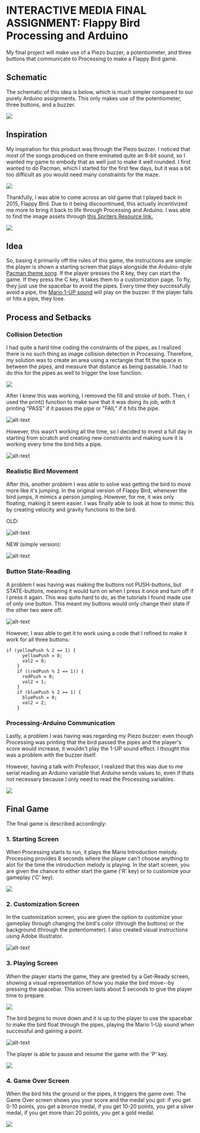 # INTERACTIVE MEDIA FINAL ASSIGNMENT: Flappy Bird Processing and Arduino

My final project will make use of a Piezo buzzer, a potentiometer, and three buttons that communicate to Processing to make a Flappy Bird game.

## Schematic

The schematic of this idea is below, which is much simpler compared to our purely Arduino assignments. This only makes use of the potentiometer, three buttons, and a buzzer.

![](images/schematic.png)

## Inspiration

My inspiration for this product was through the Piezo buzzer. I noticed that most of the songs produced on there eminated quite an 8-bit sound, so I wanted my game to embody that as well just to make it well rounded. I first wanted to do Pacman, which I started for the first few days, but it was a bit too difficult as you would need many constraints for the maze. 

![](images/pacmansheet.png)

Thankfully, I was able to come across an old game that I played back in 2015, Flappy Bird. Due to it being discountinued, this actually incentivized me more to bring it back to life through Processing and Arduino. I was able to find the image assets through [this Spriters Resource link.](https://www.spriters-resource.com/mobile/flappybird/sheet/59537/)

![](images/assets.png)

## Idea 

So, basing it primarily off the rules of this game, the instructions are simple: the player is shown a starting screen that plays alongside the Arduino-style [Pacman theme song](https://github.com/robsoncouto/arduino-songs/blob/master/pacman/pacman.ino). If the player presses the R key, they can start the game. If they press the C key, it takes them to a customization page. To fly, they just use the spacebar to avoid the pipes. Every time they successfully avoid a pipe, the [Mario 1-UP sound](https://bikeshedeffect.weebly.com/arduino-piezo-sounds.html) will play on the buzzer. If the player falls or hits a pipe, they lose.

## Process and Setbacks

### Collision Detection

I had quite a hard time coding the constraints of the pipes, as I realized there is no such thing as image collision detection in Processing. Therefore, my solution was to create an area using a rectangle that fit the space in between the pipes, and measure that distance as being passable. I had to do this for the pipes as well to trigger the lose function.

![](images/passarea.png)

After I knew this was working, I removed the fill and stroke of both. Then, I used the print() function to make sure that it was doing its job, with it printing "PASS" if it passes the pipe or "FAIL" if it hits the pipe.

![alt-text](images/birdmove2.gif)

However, this wasn't working all the time, so I decided to invest a full day in starting from scratch and creating new constraints and making sure it is working every time the bird hits a pipe.

![alt-text](images/smoothpipes.gif)

### Realistic Bird Movement

After this, another problem I was able to solve was getting the bird to move more like it's jumping. In the original version of Flappy Bird, whenever the bird jumps, it mimics a person jumping. However, for me, it was only floating, making it seem easier. I was finally able to look at how to mimic this by creating velocity and gravity functions to the bird.

OLD:

![alt-text](images/birdmove1.gif)

NEW (simple version):

![alt-text](images/ballmove.gif)

### Button State-Reading

A problem I was having was making the buttons not PUSH-buttons, but STATE-buttons, meaning it would turn on when I press it once and turn off if I press it again. This was quite hard to do, as the tutorials I found made use of only one button. This meant my buttons would only change their state if the other two were off.

![alt-text](images/serial1.gif)

However, I was able to get it to work using a code that I refined to make it work for all three buttons:

    if (yellowPush % 2 == 1) {
          yellowPush = 0;
          val2 = 0;
        }
        if ((redPush % 2 == 1)) {
          redPush = 0;
          val2 = 1;
        }
        if (bluePush % 2 == 1) {
          bluePush = 0;
          val2 = 2;
        }

### Processing-Arduino Communication

Lastly, a problem I was having was regarding my Piezo buzzer: even though Processing was printing that the bird passed the pipes and the player's score would increase, it wouldn't play the 1-UP sound effect. I thought this was a problem with the buzzer itself.

However, having a talk with Professor, I realized that this was due to me serial reading an Arduino variable that _Arduino_ sends values to, even if thats not necessary because I only need to read the Processing variables.

![](images/discordconvo.png)

## Final Game

The final game is described accordingly:

### 1. Starting Screen

When Processing starts to run, it plays the Mario Introduction melody. Processing provides 8 seconds where the player can't choose anything to alot for the time the introduction melody is playing. In the start screen, you are given the chance to either start the game ('R' key) or to customize your gameplay ('C' key).

![](images/start.png)

### 2. Customization Screen

In the customization screen, you are given the option to customize your gameplay through changing the bird's color (through the buttons) or the background (through the potentiometer). I also created visual instructions using Adobe Illustrator.

![alt-text](images/customizationnew.gif)

### 3. Playing Screen

When the player starts the game, they are greeted by a Get-Ready screen, showing a visual representation of how you make the bird move--by pressing the spacebar. This screen lasts about 5 seconds to give the player time to prepare.

![](images/getreadynew.png)

The bird begins to move down and it is up to the player to use the spacebar to make the bird float through the pipes, playing the Mario 1-Up sound when successful and gaining a point. 

![alt-text](images/birdmove3.gif)

The player is able to pause and resume the game with the 'P' key. 

![](images/paused.png)

### 4. Game Over Screen

When the bird hits the ground or the pipes, it triggers the game over. The Game Over screen shows you your score and the medal you got: if you get 0-10 points, you get a bronze medal, if you get 10-20 points, you get a silver medal, if you get more than 20 points, you get a gold medal.

![](images/gameovermedal.png)
